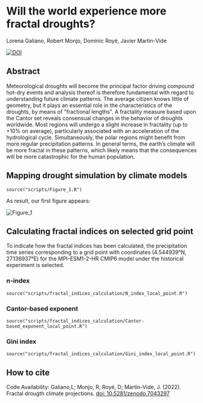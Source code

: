 # Will the world experience more fractal droughts?
Lorena Galiano, Robert Monjo, Dominic Royé, Javier Martin-Vide

[![DOI](https://zenodo.org/badge/524061328.svg)](https://zenodo.org/badge/latestdoi/524061328)


## Abstract

Meteorological droughts will become the principal factor driving compound hot-dry events and analysis thereof is therefore fundamental with regard to understanding future climate patterns. The average citizen knows little of geometry, but it plays an essential role in the characteristics of the droughts, by means of "fractional lengths". A fractality measure based upon the Cantor set reveals consensual changes in the behavior of droughts worldwide. Most regions will undergo a slight increase in fractality (up to +10% on average), particularly associated with an acceleration of the hydrological cycle. Simultaneously, the polar regions might benefit from more regular precipitation patterns. In general terms, the earth’s climate will be more fractal in these patterns, which likely means that the consequences will be more catastrophic for the human population.


## Mapping drought simulation by climate models

```{r, echo=FALSE}
source("scripts/Figure_1.R")
```

As result, our first figure appears:

![Figure_1](https://user-images.githubusercontent.com/110187434/190433141-bf478a10-cc15-4ca7-8047-fcde23479f81.PNG)


## Calculating fractal indices on selected grid point

To indicate how the fractal indices has been calculated, the precipitation time series corresponding to a grid point with coordinates (4.544939°N, 27.136937°E) for the MPI-ESM1-2-HR CMIP6 model under the historical experiment is selected.

### n-index

```{r, echo=FALSE}
source("scripts/fractal_indices_calculation/N_index_local_point.R")
```

### Cantor-based exponent

```{r, echo=FALSE}
source("scripts/fractal_indices_calculation/Cantor-based_exponent_local_point.R")
```

### Gini index

```{r, echo=FALSE}
source("scripts/fractal_indices_calculation/Gini_index_local_point.R")
```


## How to cite

Code Availability: Galiano,L; Monjo, R; Royé, D; Martin-Vide, J. (2022). Fractal drougth climate projections. [doi: 10.5281/zenodo.7043297](https://doi.org/10.5281/zenodo.7043297)

